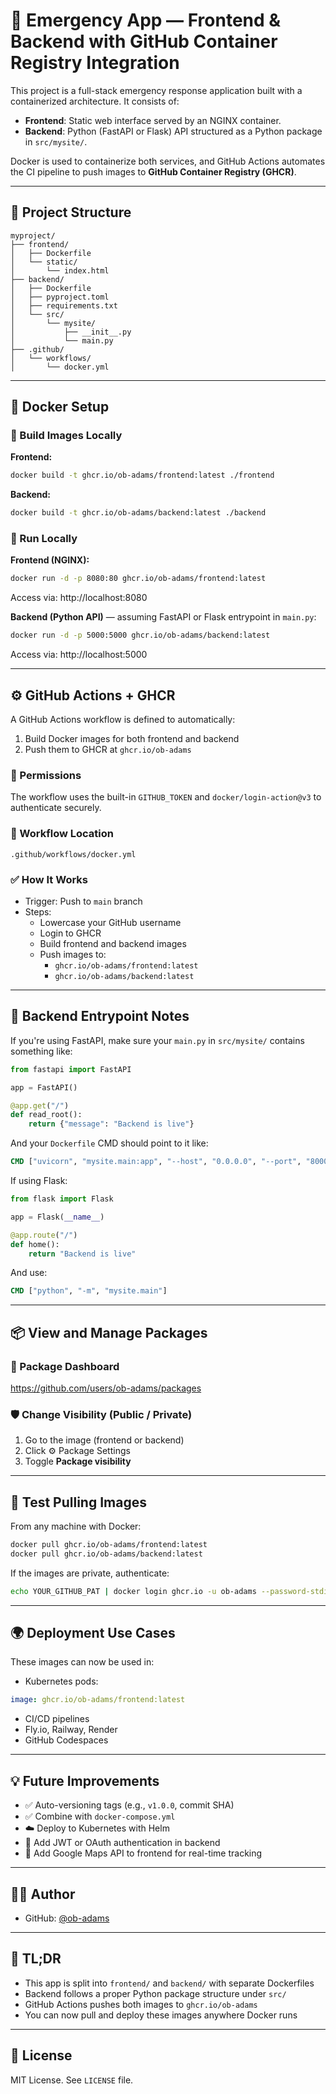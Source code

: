 # 🚨 Emergency App — Frontend & Backend with GitHub Container Registry Integration

This project is a full-stack emergency response application built with a containerized architecture. It consists of:

- **Frontend**: Static web interface served by an NGINX container.  
- **Backend**: Python (FastAPI or Flask) API structured as a Python package in `src/mysite/`.

Docker is used to containerize both services, and GitHub Actions automates the CI pipeline to push images to **GitHub Container Registry (GHCR)**.

---

## 📁 Project Structure

```
myproject/
├── frontend/
│   ├── Dockerfile
│   └── static/
│       └── index.html
├── backend/
│   ├── Dockerfile
│   ├── pyproject.toml
│   ├── requirements.txt
│   └── src/
│       └── mysite/
│           ├── __init__.py
│           └── main.py
├── .github/
│   └── workflows/
│       └── docker.yml
```

---

## 🐳 Docker Setup

### 🔧 Build Images Locally

**Frontend:**

```bash
docker build -t ghcr.io/ob-adams/frontend:latest ./frontend
```

**Backend:**

```bash
docker build -t ghcr.io/ob-adams/backend:latest ./backend
```

### 🚀 Run Locally

**Frontend (NGINX):**

```bash
docker run -d -p 8080:80 ghcr.io/ob-adams/frontend:latest
```

Access via: http://localhost:8080

**Backend (Python API)** — assuming FastAPI or Flask entrypoint in `main.py`:

```bash
docker run -d -p 5000:5000 ghcr.io/ob-adams/backend:latest
```

Access via: http://localhost:5000

---

## ⚙️ GitHub Actions + GHCR

A GitHub Actions workflow is defined to automatically:

1. Build Docker images for both frontend and backend  
2. Push them to GHCR at `ghcr.io/ob-adams`

### 🔐 Permissions

The workflow uses the built-in `GITHUB_TOKEN` and `docker/login-action@v3` to authenticate securely.

### 📍 Workflow Location

`.github/workflows/docker.yml`

### ✅ How It Works

- Trigger: Push to `main` branch  
- Steps:  
  - Lowercase your GitHub username  
  - Login to GHCR  
  - Build frontend and backend images  
  - Push images to:
    - `ghcr.io/ob-adams/frontend:latest`
    - `ghcr.io/ob-adams/backend:latest`

---

## 🧠 Backend Entrypoint Notes

If you're using FastAPI, make sure your `main.py` in `src/mysite/` contains something like:

```python
from fastapi import FastAPI

app = FastAPI()

@app.get("/")
def read_root():
    return {"message": "Backend is live"}
```

And your `Dockerfile` CMD should point to it like:

```Dockerfile
CMD ["uvicorn", "mysite.main:app", "--host", "0.0.0.0", "--port", "8000"]
```

If using Flask:

```python
from flask import Flask

app = Flask(__name__)

@app.route("/")
def home():
    return "Backend is live"
```

And use:

```Dockerfile
CMD ["python", "-m", "mysite.main"]
```

---

## 📦 View and Manage Packages

### 🔗 Package Dashboard

https://github.com/users/ob-adams/packages

### 🛡️ Change Visibility (Public / Private)

1. Go to the image (frontend or backend)  
2. Click ⚙️ Package Settings  
3. Toggle **Package visibility**

---

## 🧪 Test Pulling Images

From any machine with Docker:

```bash
docker pull ghcr.io/ob-adams/frontend:latest
docker pull ghcr.io/ob-adams/backend:latest
```

If the images are private, authenticate:

```bash
echo YOUR_GITHUB_PAT | docker login ghcr.io -u ob-adams --password-stdin
```

---

## 🌍 Deployment Use Cases

These images can now be used in:

- Kubernetes pods:

```yaml
image: ghcr.io/ob-adams/frontend:latest
```

- CI/CD pipelines  
- Fly.io, Railway, Render  
- GitHub Codespaces

---

## 💡 Future Improvements

- ✅ Auto-versioning tags (e.g., `v1.0.0`, commit SHA)  
- ✅ Combine with `docker-compose.yml`  
- ☁️ Deploy to Kubernetes with Helm  
- 🔐 Add JWT or OAuth authentication in backend  
- 🧭 Add Google Maps API to frontend for real-time tracking

---

## 👨‍💻 Author

- GitHub: [@ob-adams](https://github.com/ob-adams)

---

## 🧠 TL;DR

- This app is split into `frontend/` and `backend/` with separate Dockerfiles  
- Backend follows a proper Python package structure under `src/`  
- GitHub Actions pushes both images to `ghcr.io/ob-adams`  
- You can now pull and deploy these images anywhere Docker runs

---

## 📜 License

MIT License. See `LICENSE` file.
